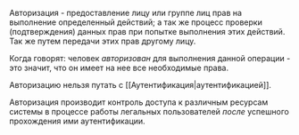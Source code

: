 Авторизация - предоставление лицу или группе лиц прав на выполнение определенный действий; а так же процесс проверки (подтверждения) данных прав при попытке выполнения этих действий. Так же путем передачи этих прав другому лицу.

Когда говорят: человек *авторизован* для выполнения данной операции - это значит, что он имеет на нее все необходимые права.

Авторизацию нельзя путать с [[Аутентификация|аутентификацией]].

Авторизация производит контроль доступа к различным ресурсам системы в процессе работы легальных пользователей *после* успешного прохождения ими аутентификации. 

